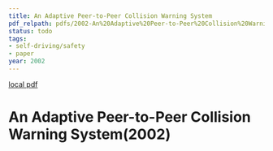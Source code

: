 ```yaml
---
title: An Adaptive Peer-to-Peer Collision Warning System
pdf_relpath: pdfs/2002-An%20Adaptive%20Peer-to-Peer%20Collision%20Warning%20System.pdf
status: todo
tags:
- self-driving/safety
- paper
year: 2002
---
```


[local pdf](../../../pdfs/2002-An%20Adaptive%20Peer-to-Peer%20Collision%20Warning%20System.pdf)

# An Adaptive Peer-to-Peer Collision Warning System(2002)
